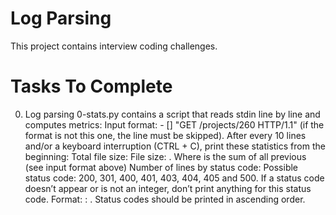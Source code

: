 # Log Parsing

This project contains interview coding challenges.

# Tasks To Complete

0.  Log parsing
    0-stats.py contains a script that reads stdin line by line and computes metrics:
    Input format: <IP Address> - [<date>] "GET /projects/260 HTTP/1.1" <status code> <file size> (if the format is not this one, the line must be skipped).
    After every 10 lines and/or a keyboard interruption (CTRL + C), print these statistics from the beginning:
    Total file size: File size: <total size>.
    Where <total size> is the sum of all previous <file size> (see input format above)
    Number of lines by status code:
    Possible status code: 200, 301, 400, 401, 403, 404, 405 and 500.
    If a status code doesn’t appear or is not an integer, don’t print anything for this status code.
    Format: <status code>: <number>.
    Status codes should be printed in ascending order.

